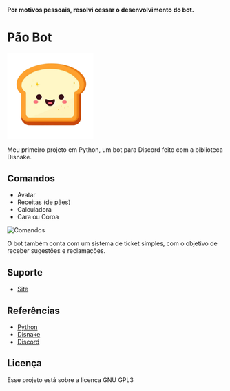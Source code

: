 #### Por motivos pessoais, resolvi cessar o desenvolvimento do bot.

# Pão Bot

<img src="boticon.png" alt="Logo" width="200"/>

Meu primeiro projeto em Python, um bot para Discord feito com a biblioteca Disnake.


## Comandos

- Avatar
- Receitas (de pães)
- Calculadora
- Cara ou Coroa

 <img src="paobotcomandos.gif" alt="Comandos" width="500"/>

O bot também conta com um sistema de ticket simples, com o objetivo de receber sugestões e reclamações.

## Suporte

- [Site](https://angryplayer04.github.io/PaoBotS)

## Referências

- [Python](https://python.org)
- [Disnake](https://docs.disnake.dev)
- [Discord](https://discord.com)


## Licença
Esse projeto está sobre a licença GNU GPL3
